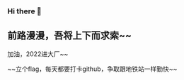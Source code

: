 ### Hi there 👋

<!--
**HuskkyQ/HuskkyQ** is a ✨ _special_ ✨ repository because its `README.md` (this file) appears on your GitHub profile.

Here are some ideas to get you started:

- 🔭 I’m currently living at Hangzhou
- 🌱 I’m currently learning more about vue and react...
- 🤔 I’m looking for help with 
- 💬 Ask me about ...
- 📫 How to reach me: ...
- 😄 Pronouns: ...
- ⚡ Fun fact: ...
-->
<h2>前路漫漫，吾将上下而求索~~ </h2>
加油，2022进大厂~~
<p>~~立个flag，每天都要打卡github，争取跟地铁站一样勤快~~</p>
